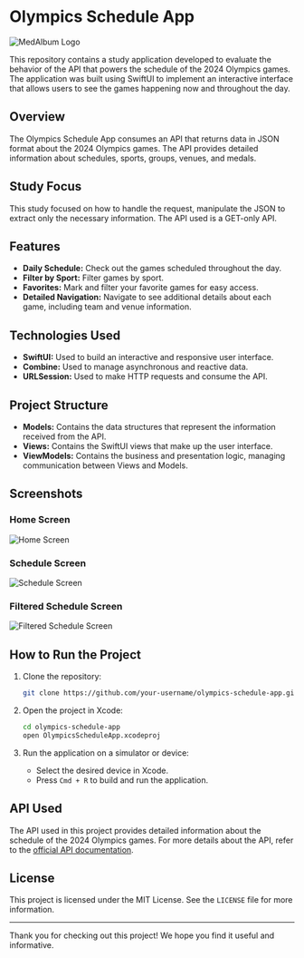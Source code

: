 # Olympics Schedule App

![MedAlbum Logo](iconLogo.png)

This repository contains a study application developed to evaluate the behavior of the API that powers the schedule of the 2024 Olympics games. The application was built using SwiftUI to implement an interactive interface that allows users to see the games happening now and throughout the day.

## Overview

The Olympics Schedule App consumes an API that returns data in JSON format about the 2024 Olympics games. The API provides detailed information about schedules, sports, groups, venues, and medals.

## Study Focus

This study focused on how to handle the request, manipulate the JSON to extract only the necessary information. The API used is a GET-only API.

## Features

- **Daily Schedule:** Check out the games scheduled throughout the day.
- **Filter by Sport:** Filter games by sport.
- **Favorites:** Mark and filter your favorite games for easy access.
- **Detailed Navigation:** Navigate to see additional details about each game, including team and venue information.

## Technologies Used

- **SwiftUI:** Used to build an interactive and responsive user interface.
- **Combine:** Used to manage asynchronous and reactive data.
- **URLSession:** Used to make HTTP requests and consume the API.

## Project Structure

- **Models:** Contains the data structures that represent the information received from the API.
- **Views:** Contains the SwiftUI views that make up the user interface.
- **ViewModels:** Contains the business and presentation logic, managing communication between Views and Models.

## Screenshots

### Home Screen
![Home Screen](1.png)

### Schedule Screen
![Schedule Screen](2.png)

### Filtered Schedule Screen
![Filtered Schedule Screen](3.png)

## How to Run the Project

1. Clone the repository:
    ```sh
    git clone https://github.com/your-username/olympics-schedule-app.git
    ```

2. Open the project in Xcode:
    ```sh
    cd olympics-schedule-app
    open OlympicsScheduleApp.xcodeproj
    ```

3. Run the application on a simulator or device:
    - Select the desired device in Xcode.
    - Press `Cmd + R` to build and run the application.

## API Used

The API used in this project provides detailed information about the schedule of the 2024 Olympics games. For more details about the API, refer to the [official API documentation](https://olympics.com).

## License

This project is licensed under the MIT License. See the `LICENSE` file for more information.


---

Thank you for checking out this project! We hope you find it useful and informative.
